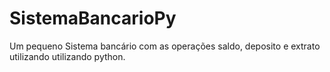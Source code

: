 # SistemaBancarioPy
Um pequeno Sistema bancário com as operações saldo, deposito e extrato utilizando utilizando python.
